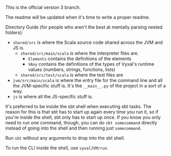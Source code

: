 This is the official version 3 branch.

The readme will be updated when it's time to write a proper readme.

Directory Guide (for people who aren't the best at mentally parsing nested folders):

- `shared/src` is where the Scala source code shared across the JVM and JS is.
  - `shared/src/main/scala` is where the interpreter files are.
    - `Elements` contains the definitions of the elements
    - `VAny` contains the definitions of the types of Vyxal's runtime values (numbers, strings, functions, lists)
  - `shared/src/test/scala` is where the test files are
- `jvm/src/main/scala` is where the entry file for the command line and all the
   JVM-specific stuff is. It's the `__main__.py` of the project in a sort of a way.
- `js` is where all the JS-specific stuff is.

It's preferred to be inside the sbt shell when executing sbt tasks. The reason for this is that
sbt has to start up again every time you run it, so if you're inside the shell, sbt only has to
start up once. If you know you only need to run one command, though, you can do `sbt somecommand`
directly instead of going into the shell and then running just `somecommand`.

Run `sbt` without any arguments to drop into the sbt shell.

To run the CLI inside the shell, use `vyxalJVM/run`.
